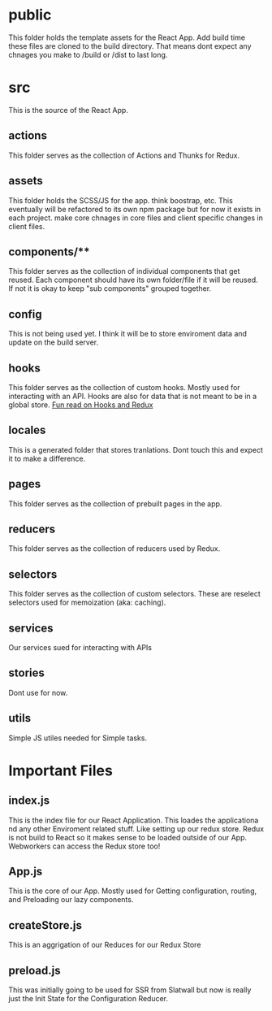 # public

This folder holds the template assets for the React App. Add build time these files are cloned to the build directory. That means dont expect any chnages you make to /build or /dist to last long.

# src

This is the source of the React App.

## actions

This folder serves as the collection of Actions and Thunks for Redux.

## assets

This folder holds the SCSS/JS for the app. think boostrap, etc. This eventually will be refactored to its own npm package but for now it exists in each project. make core chnages in core files and client specific changes in client files.

## components/\*\*

This folder serves as the collection of individual components that get reused. Each component should have its own folder/file if it will be reused. If not it is okay to keep "sub components" grouped together.

## config

This is not being used yet. I think it will be to store enviroment data and update on the build server.

## hooks

This folder serves as the collection of custom hooks. Mostly used for interacting with an API. Hooks are also for data that is not meant to be in a global store.
[Fun read on Hooks and Redux](https://orizens.com/blog/how-to-not-have-a-mess-with-react-hooks-and-redux/)

## locales

This is a generated folder that stores tranlations. Dont touch this and expect it to make a difference.

## pages

This folder serves as the collection of prebuilt pages in the app.

## reducers

This folder serves as the collection of reducers used by Redux.

## selectors

This folder serves as the collection of custom selectors. These are reselect selectors used for memoization (aka: caching).

## services

Our services sued for interacting with APIs

## stories

Dont use for now.

## utils

Simple JS utiles needed for Simple tasks.

# Important Files

## index.js

This is the index file for our React Application. This loades the applicationa nd any other Enviroment related stuff. Like setting up our redux store. Redux is not build to React so it makes sense to be loaded outside of our App. Webworkers can access the Redux store too!

## App.js

This is the core of our App. Mostly used for Getting configuration, routing, and Preloading our lazy components.

## createStore.js

This is an aggrigation of our Reduces for our Redux Store

## preload.js

This was initially going to be used for SSR from Slatwall but now is really just the Init State for the Configuration Reducer.
